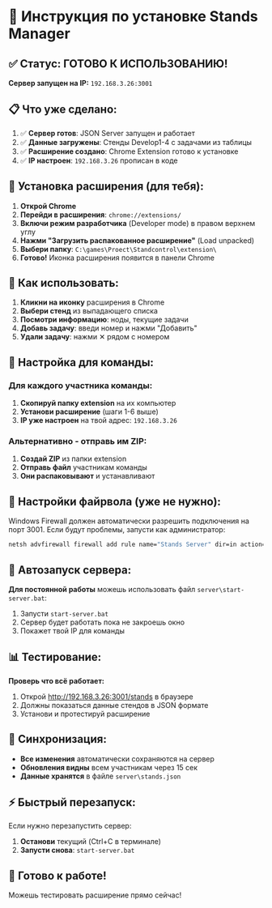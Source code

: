 # 🚀 Инструкция по установке Stands Manager

## ✅ Статус: ГОТОВО К ИСПОЛЬЗОВАНИЮ!

**Сервер запущен на IP:** `192.168.3.26:3001`

## 📋 Что уже сделано:

1. ✅ **Сервер готов**: JSON Server запущен и работает
2. ✅ **Данные загружены**: Стенды Develop1-4 с задачами из таблицы  
3. ✅ **Расширение создано**: Chrome Extension готово к установке
4. ✅ **IP настроен**: `192.168.3.26` прописан в коде

## 🔧 Установка расширения (для тебя):

1. **Открой Chrome**
2. **Перейди в расширения**: `chrome://extensions/`
3. **Включи режим разработчика** (Developer mode) в правом верхнем углу
4. **Нажми "Загрузить распакованное расширение"** (Load unpacked)
5. **Выбери папку**: `C:\games\Proect\Standcontrol\extension\`
6. **Готово!** Иконка расширения появится в панели Chrome

## 📱 Как использовать:

1. **Кликни на иконку** расширения в Chrome
2. **Выбери стенд** из выпадающего списка
3. **Посмотри информацию**: ноды, текущие задачи
4. **Добавь задачу**: введи номер и нажми "Добавить"
5. **Удали задачу**: нажми ✕ рядом с номером

## 👥 Настройка для команды:

### Для каждого участника команды:

1. **Скопируй папку extension** на их компьютер
2. **Установи расширение** (шаги 1-6 выше)
3. **IP уже настроен** на твой адрес: `192.168.3.26`

### Альтернативно - отправь им ZIP:

1. **Создай ZIP** из папки extension
2. **Отправь файл** участникам команды  
3. **Они распаковывают** и устанавливают

## 🔧 Настройки файрвола (уже не нужно):

Windows Firewall должен автоматически разрешить подключения на порт 3001.
Если будут проблемы, запусти как администратор:
```cmd
netsh advfirewall firewall add rule name="Stands Server" dir=in action=allow protocol=TCP localport=3001
```

## 🚀 Автозапуск сервера:

**Для постоянной работы** можешь использовать файл `server\start-server.bat`:
1. Запусти `start-server.bat` 
2. Сервер будет работать пока не закроешь окно
3. Покажет твой IP для команды

## 📊 Тестирование:

**Проверь что всё работает:**
1. Открой http://192.168.3.26:3001/stands в браузере
2. Должны показаться данные стендов в JSON формате
3. Установи и протестируй расширение

## 🔄 Синхронизация:

- **Все изменения** автоматически сохраняются на сервер
- **Обновления видны** всем участникам через 15 сек
- **Данные хранятся** в файле `server\stands.json`

## ⚡ Быстрый перезапуск:

Если нужно перезапустить сервер:
1. **Останови** текущий (Ctrl+C в терминале) 
2. **Запусти снова**: `start-server.bat`

## 🎯 Готово к работе!

Можешь тестировать расширение прямо сейчас!
